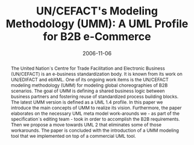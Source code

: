 ---
abstract: The United Nation´s Centre for Trade Facilitation and Electronic Business
  (UN/CEFACT) is an e-business standardization body. It is known from its work on
  UN/EDIFACT and ebXML. One of its ongoing work items is the UN/CEFACT modeling methodology
  (UMM) for modeling global choreographies of B2B scenarios. The goal of UMM is defining
  a shared business logic between business partners and fostering reuse of standardized
  process building blocks. The latest UMM version is defined as a UML 1.4 profile.
  In this paper we introduce the main concepts of UMM to realize its vision. Furthermore,
  the paper elaborates on the necessary UML meta model work-arounds we - as part of
  the specification´s editing team - took in order to accomplish the B2B requirements.
  Then we propose a move towards UML 2 that eliminates some of those workarounds.
  The paper is concluded with the introduction of a UMM modeling tool that we implemented
  on top of a commercial UML tool.
authors:
- Birgit Hofreiter
- Christian Huemer
- Philipp Liegl
- Rainer Schuster
- Marco Zapletal
date: '2006-11-06'
featured: false
links:
- name: Publik
  url: https://publik.tuwien.ac.at/showentry.php?ID=140532&lang=2
publication: 'Vortrag: 2nd International Workshop on Best Practices of UML (BP-UML
  2006), Tucson, USA; 06.11.2006 - 09.11.2006; in: "Advances in Conceptual Modeling
  - Theory and Practice", Lecture Notes in Computer Science, Springer, (2006), S.
  19 - 31'
publication_types:
- '1'
publishDate: '2006-11-06'
title: 'UN/CEFACT''s Modeling Methodology (UMM): A UML Profile for B2B e-Commerce'
url_pdf: http://publik.tuwien.ac.at/files/PubDat_140532.pdf
---